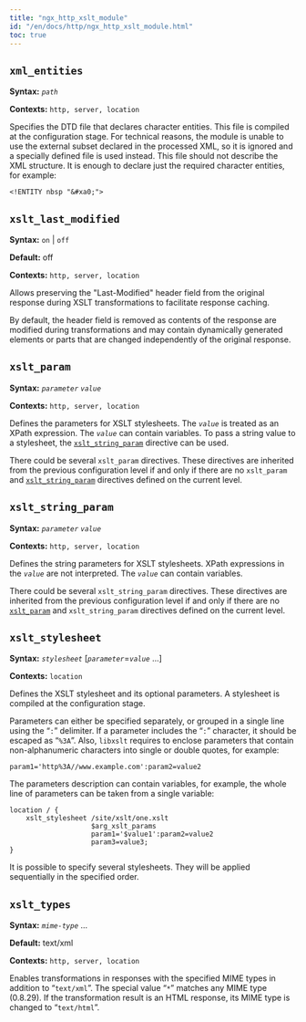 ```yaml
---
title: "ngx_http_xslt_module"
id: "/en/docs/http/ngx_http_xslt_module.html"
toc: true
---
```


## `xml_entities`

**Syntax:** *`path`*

**Contexts:** `http, server, location`

Specifies the DTD file that declares character entities.
This file is compiled at the configuration stage.
For technical reasons, the module is unable to use the
external subset declared in the processed XML, so it is
ignored and a specially defined file is used instead.
This file should not describe the XML structure.
It is enough to declare just the required character entities, for example:
```
<!ENTITY nbsp "&#xa0;">
```

## `xslt_last_modified`

**Syntax:** `on` | `off`

**Default:** off

**Contexts:** `http, server, location`

Allows preserving the "Last-Modified" header field
from the original response during XSLT transformations
to facilitate response caching.

By default, the header field is removed as contents of the response
are modified during transformations and may contain dynamically generated
elements or parts that are changed independently of the original response.

## `xslt_param`

**Syntax:** *`parameter`* *`value`*

**Contexts:** `http, server, location`

Defines the parameters for XSLT stylesheets.
The *`value`* is treated as an XPath expression.
The *`value`* can contain variables.
To pass a string value to a stylesheet,
the [`xslt_string_param`](https://nginx.org/en/docs/http/ngx_http_xslt_module.html#xslt_string_param) directive can be used.

There could be several `xslt_param` directives.
These directives are inherited from the previous configuration level
if and only if there are no `xslt_param` and
[`xslt_string_param`](https://nginx.org/en/docs/http/ngx_http_xslt_module.html#xslt_string_param) directives
defined on the current level.

## `xslt_string_param`

**Syntax:** *`parameter`* *`value`*

**Contexts:** `http, server, location`

Defines the string parameters for XSLT stylesheets.
XPath expressions in the *`value`* are not interpreted.
The *`value`* can contain variables.

There could be several `xslt_string_param` directives.
These directives are inherited from the previous configuration level
if and only if there are no [`xslt_param`](https://nginx.org/en/docs/http/ngx_http_xslt_module.html#xslt_param) and
`xslt_string_param` directives
defined on the current level.

## `xslt_stylesheet`

**Syntax:** *`stylesheet`* [*`parameter`*=*`value`* ...]

**Contexts:** `location`

Defines the XSLT stylesheet and its optional parameters.
A stylesheet is compiled at the configuration stage.

Parameters can either be specified separately, or grouped in a
single line using the “`:`” delimiter.
If a parameter includes the “`:`” character,
it should be escaped as “`%3A`”.
Also, `libxslt` requires to enclose parameters
that contain non-alphanumeric characters into single or double quotes,
for example:
```
param1='http%3A//www.example.com':param2=value2
```

The parameters description can contain variables, for example,
the whole line of parameters can be taken from a single variable:
```
location / {
    xslt_stylesheet /site/xslt/one.xslt
                    $arg_xslt_params
                    param1='$value1':param2=value2
                    param3=value3;
}
```

It is possible to specify several stylesheets.
They will be applied sequentially in the specified order.

## `xslt_types`

**Syntax:** *`mime-type`* ...

**Default:** text/xml

**Contexts:** `http, server, location`

Enables transformations in responses with the specified MIME types
in addition to “`text/xml`”.
The special value “`*`” matches any MIME type (0.8.29).
If the transformation result is an HTML response, its MIME type
is changed to “`text/html`”.

